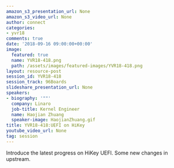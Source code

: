 ```yaml
---
amazon_s3_presentation_url: None
amazon_s3_video_url: None
author: connect
categories:
- yvr18
comments: true
date: '2018-09-16 09:00:00+00:00'
image:
  featured: true
  name: YVR18-418.png
  path: /assets/images/featured-images/YVR18-418.png
layout: resource-post
session_id: YVR18-418
session_track: 96Boards
slideshare_presentation_url: None
speakers:
- biography: '""'
  company: Linaro
  job-title: Kernel Engineer
  name: Haojian Zhuang
  speaker-image: HaojianZhuang.gif
title: YVR18-418:UEFI on HiKey
youtube_video_url: None
tag: session
---
```


Introduce the latest progress on HiKey UEFI. Some new changes in upstream.